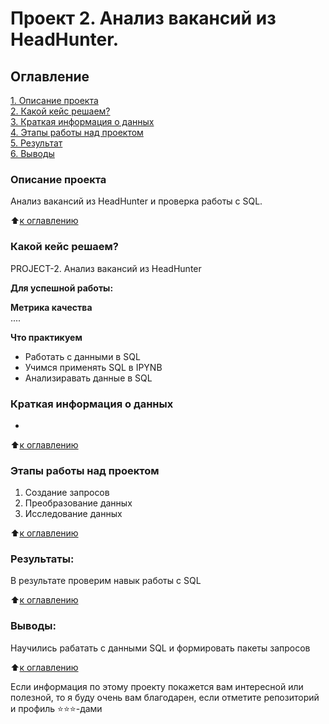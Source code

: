 # Проект 2. Анализ вакансий из HeadHunter.

## Оглавление  
[1. Описание проекта](README.md#Описание-проекта)  
[2. Какой кейс решаем?](README.md#Какой-кейс-решаем)  
[3. Краткая информация о данных](README.md#Краткая-информация-о-данных)  
[4. Этапы работы над проектом](README.md#Этапы-работы-над-проектом)  
[5. Результат](README.md#Результат)    
[6. Выводы](README.md#Выводы) 

### Описание проекта    
Анализ вакансий из HeadHunter и проверка работы с SQL.

:arrow_up:[к оглавлению](README.md#Оглавление)


### Какой кейс решаем?    
PROJECT-2. Анализ вакансий из HeadHunter

**Для успешной работы:**  


**Метрика качества**     
....

**Что практикуем**     
+ Работать с данными в SQL
+ Учимся применять SQL в IPYNB
+ Анализиравать данные в SQL


### Краткая информация о данных
+ 
  
:arrow_up:[к оглавлению](README.md#Оглавление)


### Этапы работы над проектом  
1. Создание запросов 
2. Преобразование данных
3. Исследование данных

:arrow_up:[к оглавлению](README.md#Оглавление)


### Результаты:  
В результате проверим навык работы с SQL

:arrow_up:[к оглавлению](README.md#Оглавление)


### Выводы:  
Научились рабатать с данными SQL и формировать пакеты запросов

:arrow_up:[к оглавлению](README.md#Оглавление)


Если информация по этому проекту покажется вам интересной или полезной, то я буду очень вам благодарен, если отметите репозиторий и профиль ⭐️⭐️⭐️-дами